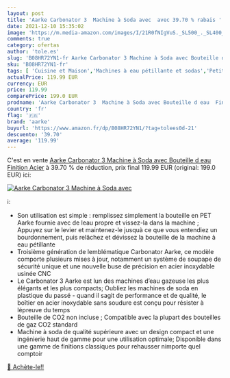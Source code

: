 ```yaml
---
layout: post
title: 'Aarke Carbonator 3  Machine à Soda avec  avec 39.70 % rabais '
date: 2021-12-10 15:35:02
image: 'https://m.media-amazon.com/images/I/21R0fNIgVuS._SL500_._SL400_.jpg'
comments: true
category: ofertas
author: 'tole.es'
slug: 'B08HR72YN1-fr Aarke Carbonator 3 Machine à Soda avec Bouteille d eau...'
sku: 'B08HR72YN1-fr'
tags: [ 'Cuisine et Maison','Machines à eau pétillante et sodas','Petit électroménager','aarke','Électroménager spécialisé', ]
actualPrice: 119.99 EUR
currency: EUR
price: 119.99
comparePrice: 199.0 EUR
prodname: 'Aarke Carbonator 3  Machine à Soda avec Bouteille d eau  Finition Acier'
country: 'fr'
flag: '🇫🇷'
brand: 'aarke'
buyurl: 'https://www.amazon.fr/dp/B08HR72YN1/?tag=tolees0d-21'
descuento: '39.70'
average: '119.99'
---
```


C'est en vente [Aarke Carbonator 3  Machine à Soda avec Bouteille d eau  Finition Acier](https://www.amazon.fr/dp/B08HR72YN1/?tag=tolees0d-21)  à  39.70 % de réduction, prix final  119.99 EUR (original: 199.0 EUR) ici:

[![Aarke Carbonator 3  Machine à Soda avec ](https://m.media-amazon.com/images/I/21R0fNIgVuS._SL500_._SL400_.jpg)](https://www.amazon.fr/dp/B08HR72YN1/?tag=tolees0d-21)

ℹ️:

- Son utilisation est simple : remplissez simplement la bouteille en PET Aarke fournie avec de leau propre et vissez-la dans la machine ; Appuyez sur le levier et maintenez-le jusquà ce que vous entendiez un bourdonnement, puis relâchez et dévissez la bouteille de la machine à eau pétillante
- Troisième génération de lemblématique Carbonator Aarke, ce modèle comporte plusieurs mises à jour, notamment un système de soupape de sécurité unique et une nouvelle buse de précision en acier inoxydable usinée CNC
- Le Carbonator 3 Aarke est lun des machines d’eau gazeuse les plus élégants et les plus compacts; Oubliez les machines de soda en plastique du passé - quand il sagit de performance et de qualité, le boîtier en acier inoxydable sans soudure est conçu pour résister à lépreuve du temps
- Bouteille de CO2 non incluse ; Compatible avec la plupart des bouteilles de gaz CO2 standard
- Machine à soda de qualité supérieure avec un design compact et une ingénierie haut de gamme pour une utilisation optimale; Disponible dans une gamme de finitions classiques pour rehausser nimporte quel comptoir

[🛒 Achète-le!!](https://www.amazon.fr/dp/B08HR72YN1/?tag=tolees0d-21)
